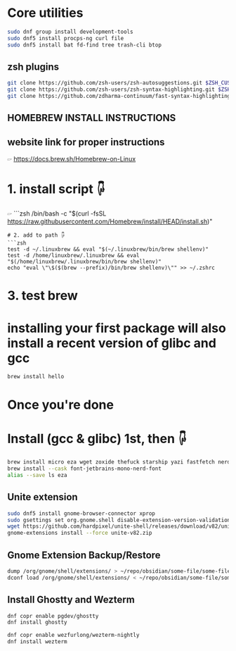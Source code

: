 # Core utilities
```zsh
sudo dnf group install development-tools
sudo dnf5 install procps-ng curl file
sudo dnf5 install bat fd-find tree trash-cli btop
```

## zsh plugins
```zsh
git clone https://github.com/zsh-users/zsh-autosuggestions.git $ZSH_CUSTOM/plugins/zsh-autosuggestions;
git clone https://github.com/zsh-users/zsh-syntax-highlighting.git $ZSH_CUSTOM/plugins/zsh-syntax-highlighting;
git clone https://github.com/zdharma-continuum/fast-syntax-highlighting.git ${ZSH_CUSTOM:-$HOME/.oh-my-zsh/custom}/plugins/fast-syntax-highlighting;
```

## HOMEBREW INSTALL INSTRUCTIONS
## website link for proper instructions
🖙  https://docs.brew.sh/Homebrew-on-Linux
# 1. install script 🖟 
🖙  ```zsh
/bin/bash -c "$(curl -fsSL https://raw.githubusercontent.com/Homebrew/install/HEAD/install.sh)"
```
# 2. add to path 🖟 
```zsh
test -d ~/.linuxbrew && eval "$(~/.linuxbrew/bin/brew shellenv)"
test -d /home/linuxbrew/.linuxbrew && eval "$(/home/linuxbrew/.linuxbrew/bin/brew shellenv)"
echo "eval \"\$($(brew --prefix)/bin/brew shellenv)\"" >> ~/.zshrc
```
# 3. test brew
# installing your first package will also install a recent version of glibc and gcc
```zsh
brew install hello
```
# Once you're done
# Install (gcc & glibc) 1st, then 🖟 
```zsh
brew install micro eza wget zoxide thefuck starship yazi fastfetch nerdfetch
brew install --cask font-jetbrains-mono-nerd-font
alias --save ls eza
```

## Unite extension
```zsh
sudo dnf5 install gnome-browser-connector xprop
sudo gsettings set org.gnome.shell disable-extension-version-validation true
wget https://github.com/hardpixel/unite-shell/releases/download/v82/unite-v82.zip
gnome-extensions install --force unite-v82.zip
```

## Gnome Extension Backup/Restore
```zsh
dump /org/gnome/shell/extensions/ > ~/repo/obsidian/some-file/some-file.txt
dconf load /org/gnome/shell/extensions/ < ~/repo/obsidian/some-file/some-file.txt
```

## Install Ghostty and Wezterm
```zsh
dnf copr enable pgdev/ghostty
dnf install ghostty
```
```zsh
dnf copr enable wezfurlong/wezterm-nightly
dnf install wezterm
```
